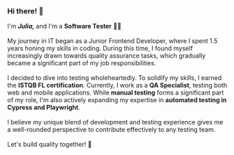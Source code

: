 ### Hi there! 👋 
I'm <b><i>Julia,</i> </b> and I'm a <b>Software Tester</b> 👩‍💻
<br><br>
My journey in IT began as a Junior Frontend Developer, where I spent 1.5 years honing my skills in coding. During this time, I found myself increasingly drawn towards quality assurance tasks, which gradually became a significant part of my job responsibilities.
<br><br>
I decided to dive into testing wholeheartedly. To solidify my skills, I earned the <b>ISTQB FL certification</b>. Currently, I work as a <b>QA Specialist</b>, testing both web and mobile applications. While <b>manual testing</b> forms a significant part of my role, I'm also actively expanding my expertise in <b>automated testing in Cypress and Playwright</b>. 
<br><br>
I believe my unique blend of development and testing experience gives me a well-rounded perspective to contribute effectively to any testing team.
<br><br>
Let's build quality together! 🚀
